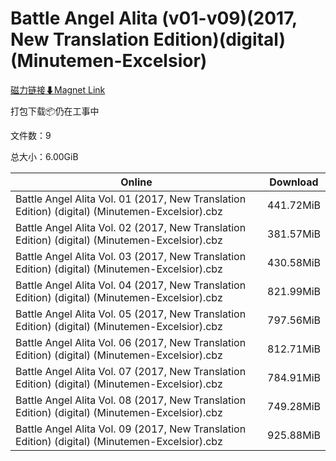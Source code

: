 # Battle Angel Alita (v01-v09)(2017, New Translation Edition)(digital)(Minutemen-Excelsior)

[磁力链接⬇Magnet Link](magnet:?xt=urn:btih:c798da35bb2614d454232712ed6aa2118e1fd389&dn=Battle%20Angel%20Alita%20%28v01-v09%29%282017%2C%20New%20Translation%20Edition%29%28digital%29%28Minutemen-Excelsior%29)

打包下载📦仍在工事中

文件数：9

总大小：6.00GiB

Online | Download
--- | ---
Battle Angel Alita Vol. 01 (2017, New Translation Edition) (digital) (Minutemen-Excelsior).cbz | 441.72MiB
Battle Angel Alita Vol. 02 (2017, New Translation Edition) (digital) (Minutemen-Excelsior).cbz | 381.57MiB
Battle Angel Alita Vol. 03 (2017, New Translation Edition) (digital) (Minutemen-Excelsior).cbz | 430.58MiB
Battle Angel Alita Vol. 04 (2017, New Translation Edition) (digital) (Minutemen-Excelsior).cbz | 821.99MiB
Battle Angel Alita Vol. 05 (2017, New Translation Edition) (digital) (Minutemen-Excelsior).cbz | 797.56MiB
Battle Angel Alita Vol. 06 (2017, New Translation Edition) (digital) (Minutemen-Excelsior).cbz | 812.71MiB
Battle Angel Alita Vol. 07 (2017, New Translation Edition) (digital) (Minutemen-Excelsior).cbz | 784.91MiB
Battle Angel Alita Vol. 08 (2017, New Translation Edition) (digital) (Minutemen-Excelsior).cbz | 749.28MiB
Battle Angel Alita Vol. 09 (2017, New Translation Edition) (digital) (Minutemen-Excelsior).cbz | 925.88MiB